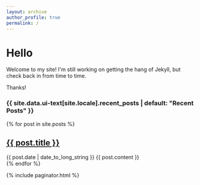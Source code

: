 ```yaml
---
layout: archive
author_profile: true
permalink: /
---
```


# Hello

Welcome to my site! I'm still working on getting the hang of Jekyll, but check back in from time to time.

Thanks!

<h3 class="archive__subtitle">{{ site.data.ui-text[site.locale].recent_posts | default: "Recent Posts" }}</h3>

{% for post in site.posts %}
  <article>
    <h2>
      <a href="{{ post.url }}">
        {{ post.title }}
      </a>
    </h2>
    <time datetime="{{ post.date | date: "%Y-%m-%d" }}">{{ post.date | date_to_long_string }}</time>
    {{ post.content }}
  </article>
{% endfor %}

{% include paginator.html %}
